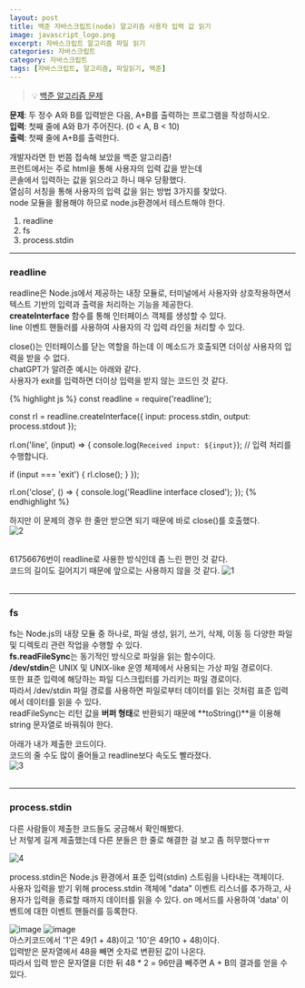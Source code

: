 ```yaml
---
layout: post
title: 백준 자바스크립트(node) 알고리즘 사용자 입력 값 읽기
image: javascript_logo.png
excerpt: 자바스크립트 알고리즘 파일 읽기
categories: 자바스크립트
category: 자바스크립트
tags: [자바스크립트, 알고리즘, 파일읽기, 백준]
---
```


> 💡 [백준 알고리즘 문제](https://www.acmicpc.net/problem/1000)

**문제**: 두 정수 A와 B를 입력받은 다음, A+B를 출력하는 프로그램을 작성하시오.  
**입력**: 첫째 줄에 A와 B가 주어진다. (0 < A, B < 10)  
**출력**: 첫째 줄에 A+B를 출력한다.  

개발자라면 한 번쯤 접속해 보았을 백준 알고리즘!  
프런트에서는 주로 html을 통해 사용자의 입력 값을 받는데  
콘솔에서 입력하는 값을 읽으라고 하니 매우 당황했다.  
열심히 서칭을 통해 사용자의 입력 값을 읽는 방법 3가지를 찾았다.  
node 모듈을 활용해야 하므로 node.js환경에서 테스트해야 한다.  
1. readline
2. fs
3. process.stdin

---

### readline

readline은 Node.js에서 제공하는 내장 모듈로, 터미널에서 사용자와 상호작용하면서 텍스트 기반의 입력과 출력을 처리하는 기능을 제공한다.  
**createInterface** 함수를 통해 인터페이스 객체를 생성할 수 있다.  
line 이벤트 핸들러를 사용하여 사용자의 각 입력 라인을 처리할 수 있다.  

close()는 인터페이스를 닫는 역할을 하는데 이 메소드가 호출되면 더이상 사용자의 입력을 받을 수 없다.  
chatGPT가 알려준 예시는 아래와 같다.  
사용자가 exit를 입력하면 더이상 입력을 받지 않는 코드인 것 같다.  

{% highlight js %}
const readline = require('readline');

const rl = readline.createInterface({
  input: process.stdin,
  output: process.stdout
});

rl.on('line', (input) => {
  console.log(`Received input: ${input}`);
  // 입력 처리를 수행합니다.

  if (input === 'exit') {
    rl.close();
  }
});

rl.on('close', () => {
  console.log('Readline interface closed');
});
{% endhighlight %}
<br/>

하지만 이 문제의 경우 한 줄만 받으면 되기 때문에 바로 close()를 호출했다.  
![2](https://github.com/DaYoung-woo/DaYoung-woo.github.io/assets/131967254/5f7c9f4b-b695-4119-9220-3f76417d1b64)  
<br/>  

61756676번이 readline로 사용한 방식인데 좀 느린 편인 것 같다.  
코드의 길이도 길어지기 때문에 앞으로는 사용하지 않을 것 같다. 
![1](https://github.com/DaYoung-woo/DaYoung-woo.github.io/assets/131967254/2de4ce4b-7351-4d01-b1a2-c8d9308a9b17)  
<br/>

--- 

### fs

fs는 Node.js의 내장 모듈 중 하나로, 파일 생성, 읽기, 쓰기, 삭제, 이동 등 다양한 파일 및 디렉토리 관련 작업을 수행할 수 있다.  
**fs.readFileSync**는 동기적인 방식으로 파일을 읽는 함수이다.  
**/dev/stdin**은 UNIX 및 UNIX-like 운영 체제에서 사용되는 가상 파일 경로이다.  
또한 표준 입력에 해당하는 파일 디스크립터를 가리키는 파일 경로이다.  
따라서 /dev/stdin 파일 경로를 사용하면 파일로부터 데이터를 읽는 것처럼 표준 입력에서 데이터를 읽을 수 있다.  
readFileSync는 리턴 값을 **버퍼 형태**로 반환되기 때문에 **toString()**을 이용해 string 문자열로 바꿔줘야 한다.  

아래가 내가 제출한 코드이다.  
코드의 줄 수도 많이 줄어들고 readline보다 속도도 빨라졌다.  
![3](https://github.com/DaYoung-woo/DaYoung-woo.github.io/assets/131967254/4ce603db-2a26-4900-a139-da07a6b43d6e)  
<br/>

---

### process.stdin

다른 사람들이 제출한 코드들도 궁금해서 확인해봤다.  
난 저렇게 길게 제출했는데 다른 분들은 한 줄로 해결한 걸 보고 좀 허무했다ㅠㅠ  

![4](https://github.com/DaYoung-woo/DaYoung-woo.github.io/assets/131967254/c8eb9cb4-2c33-4b4d-babf-29f9a5a04192)  

process.stdin은 Node.js 환경에서 표준 입력(stdin) 스트림을 나타내는 객체이다.  
사용자 입력을 받기 위해 process.stdin 객체에 "data" 이벤트 리스너를 추가하고, 사용자가 입력을 종료할 때까지 데이터를 읽을 수 있다.
on 메서드를 사용하여 'data' 이벤트에 대한 이벤트 핸들러를 등록한다.  

![image](https://github.com/DaYoung-woo/DaYoung-woo.github.io/assets/131967254/0bd5bdea-a859-4bd0-b7ad-e17d77c1467e)
![image](https://github.com/DaYoung-woo/DaYoung-woo.github.io/assets/131967254/7b02efc2-4534-462f-8727-0d7be50572b4)  
아스키코드에서 '1'은 49(1 + 48)이고 '10'은 49(10 + 48)이다.  
입력받은 문자열에서 48을 빼면 숫자로 변환된 값이 나온다.   
따라서 입력 받은 문자열을 더한 뒤 48 * 2 = 96만큼 빼주면 A + B의 결과를 얻을 수 있다.
